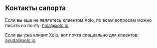 ## Контакты сапорта

Если вы еще не являетесь клиентом Xolo, по всем вопросам можно писать на почту: [hola@xolo.io](mailto:hola@xolo.io)

Если вы уже клиент Xolo, вот почта специально для клиентов: [ayuda@xolo.io](mailto:ayuda@xolo.io)
